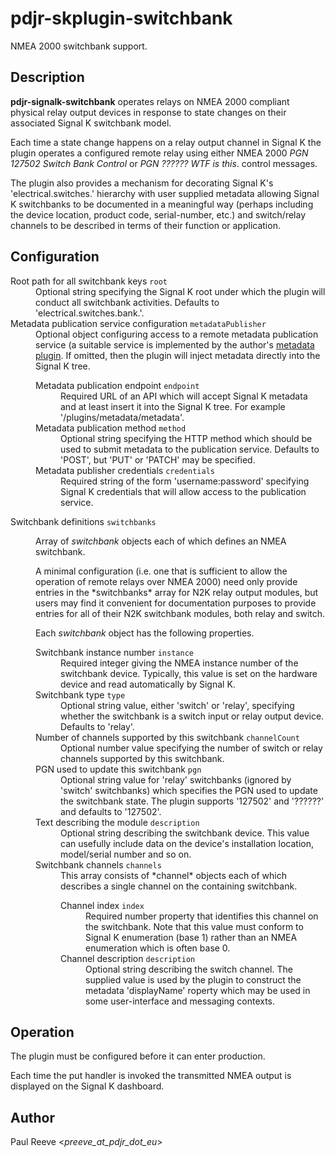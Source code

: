 # pdjr-skplugin-switchbank

NMEA 2000 switchbank support.

## Description

**pdjr-signalk-switchbank** operates relays on NMEA 2000 compliant
physical relay output devices in response to state changes on their
associated Signal K switchbank model.

Each time a state change happens on a relay output channel in Signal K
the plugin operates a configured remote relay using either NMEA 2000
*PGN 127502 Switch Bank Control*
or
*PGN ?????? WTF is this*.
control messages.

The plugin also provides a mechanism for decorating Signal K's
'electrical.switches.' hierarchy with user supplied metadata allowing
Signal K switchbanks to be documented in a meaningful way (perhaps
including the device location, product code, serial-number, etc.) and
switch/relay channels to be described in terms of their function or
application.

## Configuration

<dl>
  <dt>Root path for all switchbank keys <code>root</code></dt>
  <dd>
    Optional string specifying the Signal K root under which the plugin
    will conduct all switchbank activities.
    Defaults to 'electrical.switches.bank.'.
  </dd>
  <dt>Metadata publication service configuration <code>metadataPublisher</code></dt>
  <dd>
    Optional object configuring access to a remote metadata publication
    service (a suitable service is implemented by the author's
    <a href='https://github.com/pdjr-signalk/pdjr-skplugin-metadata#readme'>metadata plugin</a>.
    If omitted, then the plugin will inject metadata directly into the
    Signal K tree.
    <dl>
      <dt>Metadata publication endpoint <code>endpoint</code></dt>
      <dd>
        Required URL of an API which will accept Signal K metadata and
        at least insert it into the Signal K tree.
        For example '/plugins/metadata/metadata'.
      </dd>
      <dt>Metadata publication method <code>method</code></dt>
      <dd>
        Optional string specifying the HTTP method which should be used
        to submit metadata to the publication service.
        Defaults to 'POST', but 'PUT' or 'PATCH' may be specified.
      </dd>
      <dt>Metadata publisher credentials <code>credentials</code></dt>
      <dd>
        Required string of the form 'username:password' specifying
        Signal K credentials that will allow access to the publication
        service. 
      </dd>
    </dl>
  </dd>
  <dt>Switchbank definitions <code>switchbanks</code></dt>
  <dd>
    <p>
    Array of <em>switchbank</em> objects each of which defines an NMEA
    switchbank.
    </p>
    <p>
    A minimal configuration (i.e. one that is sufficient to allow the
    operation of remote relays over NMEA 2000) need only provide
    entries in the *switchbanks* array for N2K relay output modules,
    but users may find it convenient for documentation purposes to
    provide entries for all of their N2K switchbank modules, both relay
    and switch.
    </p>
    <p>
    Each <em>switchbank</em> object has the following properties.
    </p>
    <dl>
      <dt>Switchbank instance number <code>instance</code></dt>
      <dd>
        Required integer giving the NMEA instance number of the
        switchbank device.
        Typically, this value is set on the hardware device and read
        automatically by Signal K.
      </dd>
      <dt>Switchbank type <code>type</code></dt>
      <dd>
        Optional string value, either 'switch' or 'relay', specifying
        whether the switchbank is a switch input or relay output
        device.
        Defaults to 'relay'.
      </dd>
      <dt>Number of channels supported by this switchbank <code>channelCount</code></dt>
      <dd>
        Optional number value specifying the number of switch or relay
        channels supported by this switchbank.
      </dd>
      <dt>PGN used to update this switchbank <code>pgn</code></dt>
      <dd>
        Optional string value for 'relay' switchbanks (ignored by
        'switch' switchbanks) which specifies the PGN used to update
        the switchbank state.
        The plugin supports '127502' and '??????' and defaults to
        '127502'.
      </dd>
      <dt>Text describing the module <code>description</code></dt>
      <dd>
        Optional string describing the switchbank device.
        This value can usefully include data on the device's
        installation location, model/serial number and so on.
      </dd>
      <dt>Switchbank channels <code>channels</code></dt>
      <dd>
        This array consists of *channel* objects each of which
        describes a single channel on the containing switchbank.
        <dl>
          <dt>Channel index <code>index</code></dt>
          <dd>
            Required number property that identifies this channel on
            the switchbank.
            Note that this value must conform to Signal K enumeration
            (base 1) rather than an NMEA enumeration which is often
            base 0.
          </dd>
          <dt>Channel description <code>description</code></dt>
          <dd>
            Optional string describing the switch channel.
            The supplied value is used by the plugin to construct the
            metadata 'displayName' roperty which may be used in some
            user-interface and messaging contexts.
          </dd>
        </dl>
      </dd>
    </dl>
  </dd>
</dl>

## Operation

The plugin must be configured before it can enter production.

Each time the put handler is invoked the transmitted NMEA output
is displayed on the Signal K dashboard.

## Author

Paul Reeve <*preeve_at_pdjr_dot_eu*>
